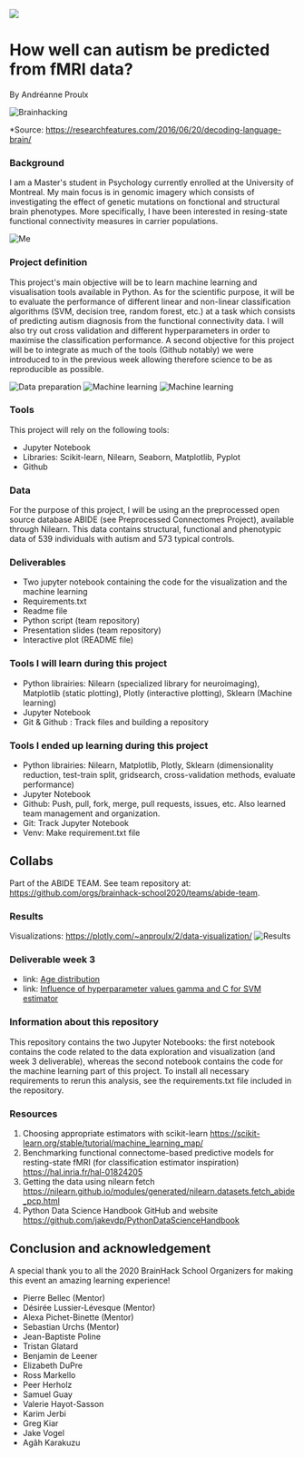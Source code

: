 [![](https://img.shields.io/badge/Visit-our%20project%20page-ff69b4)](https://school.brainhackmtl.org/project/template)

# How well can autism be predicted from fMRI data?

By Andréanne Proulx

![Brainhacking](https://cdn2.researchfeatures.com/wp-content/uploads/2016/06/Decoding_language_brain.jpg)

*Source: https://researchfeatures.com/2016/06/20/decoding-language-brain/

### Background

I am a Master's student in Psychology currently enrolled at the University of Montreal. My main focus is in genomic imagery which consists of investigating the effect of genetic mutations on fonctional and structural brain phenotypes. More specifically, I have been interested in resing-state functional connectivity measures in carrier populations. 

![Me](https://user-images.githubusercontent.com/65092948/84206109-7d1de800-aa7c-11ea-838e-1806e16735e3.png)

### Project definition 

This project's main objective will be to learn machine learning and visualisation tools available in Python. As for the scientific purpose, it will be to evaluate the performance of different linear and non-linear classification algorithms (SVM, decision tree, random forest, etc.) at a task which consists of predicting autism diagnosis from the functional connectivity data. I will also try out cross validation and different hyperparameters in order to maximise the classification performance. A second objective for this project will be to integrate as much of the tools (Github notably) we were introduced to in the previous week allowing therefore science to be as reproducible as possible. 

![Data preparation](https://user-images.githubusercontent.com/65092948/84206112-7e4f1500-aa7c-11ea-8e5f-5d34d9130db0.png)
![Machine learning](https://user-images.githubusercontent.com/65092948/84206114-7e4f1500-aa7c-11ea-8f64-f4a6e2983b68.png)
![Machine learning](https://user-images.githubusercontent.com/65092948/84206115-7ee7ab80-aa7c-11ea-8744-831d7c1704fe.png)

### Tools 

This project will rely on the following tools: 
 * Jupyter Notebook 
 * Libraries: Scikit-learn, Nilearn, Seaborn, Matplotlib, Pyplot
 * Github 

### Data 

For the purpose of this project, I will be using an the preprocessed open source database ABIDE (see Preprocessed Connectomes Project), available through Nilearn. This data contains structural, functional and phenotypic data of 539 individuals with autism and 573 typical controls.  

### Deliverables

 - Two jupyter notebook containing the code for the visualization and the machine learning
 - Requirements.txt
 - Readme file 
 - Python script (team repository)
 - Presentation slides (team repository)
 - Interactive plot (README file)
 
### Tools I will learn during this project

 - Python librairies: Nilearn (specialized library for neuroimaging), Matplotlib (static plotting),  Plotly (interactive plotting), Sklearn (Machine learning)
 - Jupyter Notebook
 - Git & Github : Track files and building a repository
 
### Tools I ended up learning during this project
- Python librairies: Nilearn, Matplotlib,  Plotly, Sklearn (dimensionality reduction, test-train split, gridsearch, cross-validation methods, evaluate performance)
- Jupyter Notebook
- Github: Push, pull, fork, merge, pull requests, issues, etc. Also learned team management and organization.
- Git: Track Jupyter Notebook
- Venv: Make requirement.txt file

## Collabs
Part of the ABIDE TEAM. See team repository at: https://github.com/orgs/brainhack-school2020/teams/abide-team. 

### Results
Visualizations: https://plotly.com/~anproulx/2/data-visualization/
![Results](https://user-images.githubusercontent.com/65092948/84206294-ddad2500-aa7c-11ea-83c6-d99613dc0675.png)

### Deliverable week 3
 - link: [Age distribution](https://anproulx.github.io/publication_website/)
 - link: [Influence of hyperparameter values gamma and C for SVM estimator](https://anproulx.github.io/cross_validation_plots/)
 
### Information about this repository
This repository contains the two Jupyter Notebooks:  the first notebook contains the code related to the data exploration and visualization (and week 3 deliverable), whereas the second notebook contains the code for the machine learning part of this project. To install all necessary requirements to rerun this analysis, see the requirements.txt file included in the repository.


### Resources
1. Choosing appropriate estimators with scikit-learn https://scikit-learn.org/stable/tutorial/machine_learning_map/
2. Benchmarking functional connectome-based predictive models for resting-state fMRI (for classification estimator inspiration) https://hal.inria.fr/hal-01824205
3. Getting the data using nilearn fetch https://nilearn.github.io/modules/generated/nilearn.datasets.fetch_abide_pcp.html
4. Python Data Science Handbook GitHub and website https://github.com/jakevdp/PythonDataScienceHandbook

## Conclusion and acknowledgement
A special thank you to all the 2020 BrainHack School Organizers for making this event an amazing learning experience!

 - Pierre Bellec (Mentor)
 - Désirée Lussier-Lévesque (Mentor)
 - Alexa Pichet-Binette (Mentor)
 - Sebastian Urchs (Mentor)
 - Jean-Baptiste Poline
 - Tristan Glatard
 - Benjamin de Leener
 - Elizabeth DuPre
 - Ross Markello
 - Peer Herholz
 - Samuel Guay
 - Valerie Hayot-Sasson
 - Karim Jerbi
 - Greg Kiar
 - Jake Vogel
 - Agâh Karakuzu


